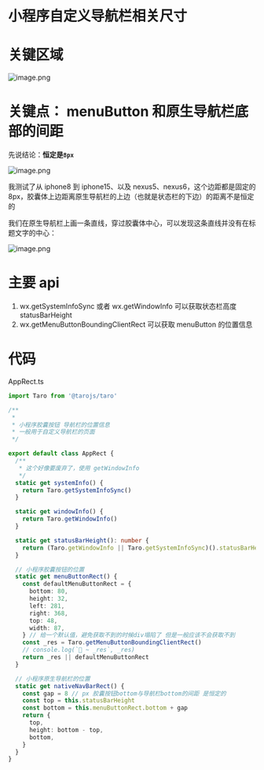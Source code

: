 # 小程序自定义导航栏相关尺寸

# 关键区域

![image.png](https://p0-xtjj-private.juejin.cn/tos-cn-i-73owjymdk6/86f401041ee04a1888d69a9445d276b9~tplv-73owjymdk6-jj-mark-v1:0:0:0:0:5o6Y6YeR5oqA5pyv56S-5Yy6IEAg5L2f6Iif:q75.awebp?policy=eyJ2bSI6MywidWlkIjoiNDAzNzA2MjQyNzE2MjU4OSJ9&rk3s=f64ab15b&x-orig-authkey=f32326d3454f2ac7e96d3d06cdbb035152127018&x-orig-expires=1743144364&x-orig-sign=eCqc2FVz3Fu1OErQiVs9ddcOcVI%3D)

# 关键点： menuButton 和原生导航栏底部的间距

先说结论：**恒定是`8px`**

![image.png](https://p0-xtjj-private.juejin.cn/tos-cn-i-73owjymdk6/8dc8349e43024d92b610ee15dbe0b258~tplv-73owjymdk6-jj-mark-v1:0:0:0:0:5o6Y6YeR5oqA5pyv56S-5Yy6IEAg5L2f6Iif:q75.awebp?policy=eyJ2bSI6MywidWlkIjoiNDAzNzA2MjQyNzE2MjU4OSJ9&rk3s=f64ab15b&x-orig-authkey=f32326d3454f2ac7e96d3d06cdbb035152127018&x-orig-expires=1743144364&x-orig-sign=%2BnLPcwamaa8cXFyM3Xh1NHYQGHs%3D)

我测试了从 iphone8 到 iphone15、以及 nexus5、nexus6，这个边距都是固定的 8px，胶囊体上边距离原生导航栏的上边（也就是状态栏的下边）的距离不是恒定的

我们在原生导航栏上画一条直线，穿过胶囊体中心，可以发现这条直线并没有在标题文字的中心：

![image.png](https://p0-xtjj-private.juejin.cn/tos-cn-i-73owjymdk6/2672c2cd26f249f28d2fdfe9901f2608~tplv-73owjymdk6-jj-mark-v1:0:0:0:0:5o6Y6YeR5oqA5pyv56S-5Yy6IEAg5L2f6Iif:q75.awebp?policy=eyJ2bSI6MywidWlkIjoiNDAzNzA2MjQyNzE2MjU4OSJ9&rk3s=f64ab15b&x-orig-authkey=f32326d3454f2ac7e96d3d06cdbb035152127018&x-orig-expires=1743144364&x-orig-sign=Dm%2B1bF54N1fF26qyhBXONEjR4%2BM%3D)

# 主要 api

1.  wx.getSystemInfoSync 或者 wx.getWindowInfo 可以获取状态栏高度 statusBarHeight
2.  wx.getMenuButtonBoundingClientRect 可以获取 menuButton 的位置信息

# 代码

AppRect.ts

```ts
import Taro from '@tarojs/taro'

/**
 *
 * 小程序胶囊按钮 导航栏的位置信息
 * 一般用于自定义导航栏的页面
 */

export default class AppRect {
  /**
   * 这个好像要废弃了，使用 getWindowInfo
   */
  static get systemInfo() {
    return Taro.getSystemInfoSync()
  }

  static get windowInfo() {
    return Taro.getWindowInfo()
  }

  static get statusBarHeight(): number {
    return (Taro.getWindowInfo || Taro.getSystemInfoSync)().statusBarHeight || 0
  }

  // 小程序胶囊按钮的位置
  static get menuButtonRect() {
    const defaultMenuButtonRect = {
      bottom: 80,
      height: 32,
      left: 281,
      right: 368,
      top: 48,
      width: 87,
    } // 给一个默认值，避免获取不到的时候div塌陷了 但是一般应该不会获取不到
    const _res = Taro.getMenuButtonBoundingClientRect()
    // console.log(`🚀 ~ _res`, _res)
    return _res || defaultMenuButtonRect
  }

  // 小程序原生导航栏的位置
  static get nativeNavBarRect() {
    const gap = 8 // px 胶囊按钮bottom与导航栏bottom的间距 是恒定的
    const top = this.statusBarHeight
    const bottom = this.menuButtonRect.bottom + gap
    return {
      top,
      height: bottom - top,
      bottom,
    }
  }
}
```
